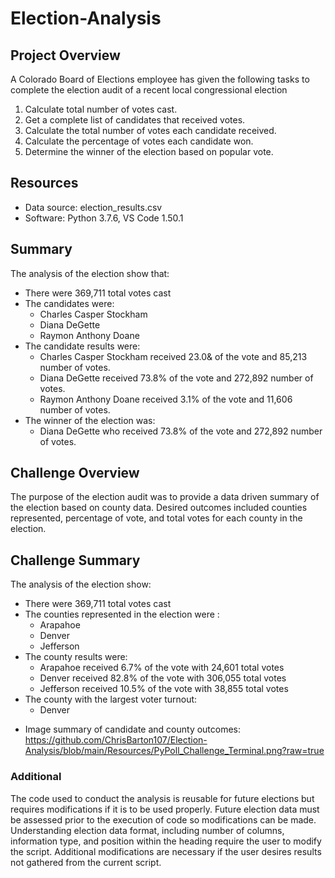 # Election-Analysis

## Project Overview
A Colorado Board of Elections employee has given the following tasks to complete the election audit of a recent local congressional election
1. Calculate total number of votes cast.
2. Get a complete list of candidates that received votes.
3. Calculate the total number of votes each candidate received.
4. Calculate the percentage of votes each candidate won.
5. Determine the winner of the election based on popular vote.

## Resources
- Data source: election_results.csv
- Software: Python 3.7.6, VS Code 1.50.1

## Summary
The analysis of the election show that:
- There were 369,711 total votes cast
- The candidates were:
  - Charles Casper Stockham
  - Diana DeGette
  - Raymon Anthony Doane
- The candidate results were:
  - Charles Casper Stockham received 23.0& of the vote and 85,213 number of votes.
  - Diana DeGette received 73.8% of the vote and 272,892 number of votes.
  - Raymon Anthony Doane received 3.1% of the vote and 11,606 number of votes.
- The winner of the election was:
  - Diana DeGette who received 73.8% of the vote and 272,892 number of votes.


## Challenge Overview 
The purpose of the election audit was to provide a data driven summary of the election based on county data. Desired outcomes included counties represented, percentage of vote, and total votes for each county in the election.

## Challenge Summary 
The analysis of the election show:
- There were 369,711 total votes cast
- The counties represented in the election were :
    - Arapahoe
    - Denver
    - Jefferson
 - The county results were:
    - Arapahoe received 6.7% of the vote with 24,601 total votes
    - Denver received 82.8% of the vote with 306,055 total votes
    - Jefferson received 10.5% of the vote with 38,855 total votes
 - The county with the largest voter turnout:
    - Denver
  * Image summary of candidate and county outcomes: https://github.com/ChrisBarton107/Election-Analysis/blob/main/Resources/PyPoll_Challenge_Terminal.png?raw=true
 
### Additional
The code used to conduct the analysis is reusable for future elections but requires modifications if it is to be used properly. Future election data must be assessed prior to the execution of code so modifications can be made. Understanding election data format, including number of columns, information type, and position within the heading require the user to modify the script. Additional modifications are necessary if the user desires results not gathered from the current script.

